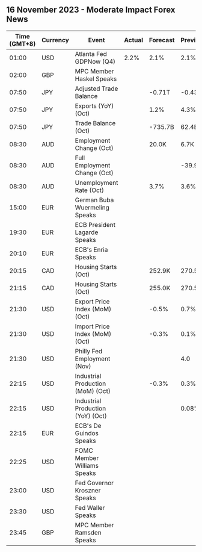 ## 16 November 2023 - Moderate Impact Forex News

| Time (GMT+8) | Currency | Event | Actual | Forecast | Previous |
|------|----------|-------|--------|----------|----------|
| 01:00 | USD | Atlanta Fed GDPNow (Q4) | 2.2% | 2.1% | 2.1% |
| 02:00 | GBP | MPC Member Haskel Speaks |  |  |  |
| 07:50 | JPY | Adjusted Trade Balance |  | -0.71T | -0.43T |
| 07:50 | JPY | Exports (YoY) (Oct) |  | 1.2% | 4.3% |
| 07:50 | JPY | Trade Balance (Oct) |  | -735.7B | 62.4B |
| 08:30 | AUD | Employment Change (Oct) |  | 20.0K | 6.7K |
| 08:30 | AUD | Full Employment Change (Oct) |  |  | -39.9K |
| 08:30 | AUD | Unemployment Rate (Oct) |  | 3.7% | 3.6% |
| 15:00 | EUR | German Buba Wuermeling Speaks |  |  |  |
| 19:30 | EUR | ECB President Lagarde Speaks |  |  |  |
| 20:10 | EUR | ECB's Enria Speaks |  |  |  |
| 20:15 | CAD | Housing Starts (Oct) |  | 252.9K | 270.5K |
| 21:15 | CAD | Housing Starts (Oct) |  | 255.0K | 270.5K |
| 21:30 | USD | Export Price Index (MoM) (Oct) |  | -0.5% | 0.7% |
| 21:30 | USD | Import Price Index (MoM) (Oct) |  | -0.3% | 0.1% |
| 21:30 | USD | Philly Fed Employment (Nov) |  |  | 4.0 |
| 22:15 | USD | Industrial Production (MoM) (Oct) |  | -0.3% | 0.3% |
| 22:15 | USD | Industrial Production (YoY) (Oct) |  |  | 0.08% |
| 22:15 | EUR | ECB's De Guindos Speaks |  |  |  |
| 22:25 | USD | FOMC Member Williams Speaks |  |  |  |
| 23:00 | USD | Fed Governor Kroszner Speaks |  |  |  |
| 23:30 | USD | Fed Waller Speaks |  |  |  |
| 23:45 | GBP | MPC Member Ramsden Speaks |  |  |  |
